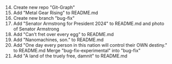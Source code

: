 14. Create new repo "Git-Graph"
13. Add "Metal Gear Rising" to README.md
12. Create new branch "bug-fix"
11. Add "Senator Armstrong for President 2024" to README.md and photo of Senator Armstrong
6. Add "Can't fret over every egg" to README.md
5. Add "Nanomachines, son." to README.md
4. Add "One day every person in this nation will control their OWN destiny." to README.md
Merge "bug-fix-experimental" into "bug-fix"
3. Add "A land of the truely free, damnit" to README.md